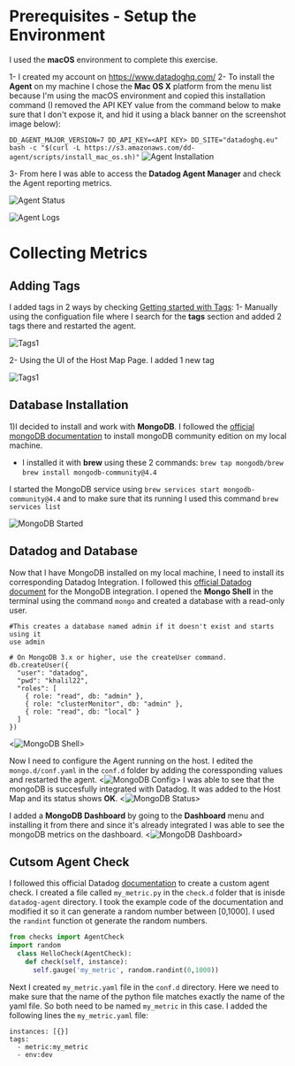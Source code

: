 # Prerequisites - Setup the Environment

I used the **macOS** environment to complete this exercise.

1- I created my account on https://www.datadoghq.com/
2- To install the **Agent** on my machine I chose the **Mac OS X** platform from the menu list because I'm using the macOS environment and copied this installation command (I removed the API KEY value from the command below to make sure that I don't expose it, and hid it using a black banner on the screenshot image below): 


`DD_AGENT_MAJOR_VERSION=7 DD_API_KEY=<API KEY> DD_SITE="datadoghq.eu" bash -c "$(curl -L https://s3.amazonaws.com/dd-agent/scripts/install_mac_os.sh)"` 
![Agent Installation](/images/img1.png)

3- From here I was able to access the **Datadog Agent Manager** and check the Agent reporting metrics.

![Agent Status](/images/img2.png)

![Agent Logs](/images/img3.png)

# Collecting Metrics
## Adding Tags
I added tags in 2 ways by checking [Getting started with Tags](https://docs.datadoghq.com/getting_started/tagging/):
1- Manually using the configuation file where I search for the **tags** section and added 2 tags there and restarted the agent.

![Tags1](/images/img4.png)


2- Using the UI of the Host Map Page. I added 1 new tag

![Tags1](/images/img5.png)

## Database Installation
1)I decided to install and work with **MongoDB**.
 I followed the [official mongoDB documentation](https://docs.mongodb.com/manual/tutorial/install-mongodb-on-os-x/) to install mongoDB community edition on my     local machine. <br>
 - I installed it with **brew** using these 2 commands:
  `brew tap mongodb/brew` <br>
  `brew install mongodb-community@4.4` <br>
  
  I started the MongoDB service using `brew services start mongodb-community@4.4` and to make sure that its running I used this command `brew services list`<br>
  
  ![MongoDB Started](/images/img6.png)
  
## Datadog and Database
Now that I have MongoDB installed on my local machine, I need to install its corresponding Datadog Integration. I followed this [official Datadog document](https://docs.datadoghq.com/integrations/mongo/?tab=standalone) for the MongoDB integration.
I opened the **Mongo Shell** in the terminal using the command `mongo` and created a database with a read-only user.

```
#This creates a database named admin if it doesn't exist and starts using it
use admin 

# On MongoDB 3.x or higher, use the createUser command.
db.createUser({
  "user": "datadog",
  "pwd": "khalil22",
  "roles": [
    { role: "read", db: "admin" },
    { role: "clusterMonitor", db: "admin" },
    { role: "read", db: "local" }
  ]
})
```
<![MongoDB Shell](/images/img9.png)>


Now I need to configure the Agent running on the host. I edited the `mongo.d/conf.yaml` in the `conf.d` folder by adding the coressponding values and restarted the agent.
<![MongoDB Config](/images/img7.png)>
I was able to see that the mongoDB is succesfully integrated with Datadog. It was added to the Host Map and its status shows **OK**.
<![MongoDB Status](/images/img8.png)>

I added a **MongoDB Dashboard** by going to the **Dashboard** menu and installing it from there and since it's already integrated I was able to see the mongoDB metrics on the dashboard.
<![MongoDB Dashboard](/images/img10.png)>

## Cutsom Agent Check

I followed this official Datadog [documentation](https://docs.datadoghq.com/developers/custom_checks/write_agent_check/) to create a custom agent check.
I created a file called `my_metric.py` in the `check.d` folder that is inisde `datadog-agent` directory. I took the example code of the documentation and modified it so it can generate a random number between [0,1000]. I used the `randint` function ot generate the random numbers.

```python
from checks import AgentCheck
import random 
  class HelloCheck(AgentCheck):
    def check(self, instance):
      self.gauge('my_metric', random.randint(0,1000))
```  
Next I created `my_metric.yaml` file in the `conf.d` directory. Here we need to make sure that the name of the python file matches exactly the name of the yaml file. So both need to be named `my_metric` in this case. I added the following lines the `my_metric.yaml` file:
```
instances: [{}]
tags:
  - metric:my_metric
  - env:dev
```







